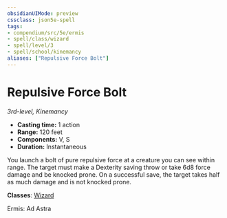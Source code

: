 ```yaml
---
obsidianUIMode: preview
cssclass: json5e-spell
tags:
- compendium/src/5e/ermis
- spell/class/wizard
- spell/level/3
- spell/school/kinemancy
aliases: ["Repulsive Force Bolt"]
---
```

# Repulsive Force Bolt
*3rd-level, Kinemancy*  

- **Casting time:** 1 action
- **Range:** 120 feet
- **Components:** V, S
- **Duration:** Instantaneous

You launch a bolt of pure repulsive force at a creature you can see within range. The target must make a Dexterity saving throw or take 6d8 force damage and be knocked prone. On a successful save, the target takes half as much damage and is not knocked prone.

**Classes**: [Wizard](../../5e-compendium/classes/wizard.md#)

Ermis: Ad Astra